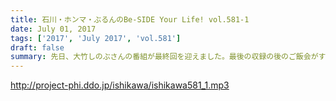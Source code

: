 ```yaml
---
title: 石川・ホンマ・ぶるんのBe-SIDE Your Life! vol.581-1
date: July 01, 2017
tags: ['2017', 'July 2017', 'vol.581']
draft: false
summary: 先日、大竹しのぶさんの番組が最終回を迎えました。最後の収録の後のご飯会がすごかったようで…MIURA
---
```


http://project-phi.ddo.jp/ishikawa/ishikawa581_1.mp3
